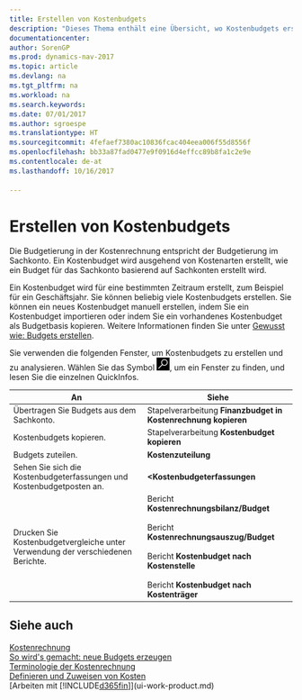 ```yaml
---
title: Erstellen von Kostenbudgets
description: "Dieses Thema enthält eine Übersicht, wo Kostenbudgets erstellt und analysiert werden."
documentationcenter: 
author: SorenGP
ms.prod: dynamics-nav-2017
ms.topic: article
ms.devlang: na
ms.tgt_pltfrm: na
ms.workload: na
ms.search.keywords: 
ms.date: 07/01/2017
ms.author: sgroespe
ms.translationtype: HT
ms.sourcegitcommit: 4fefaef7380ac10836fcac404eea006f55d8556f
ms.openlocfilehash: bb33a87fad0477e9f0916d4effcc89b8fa1c2e9e
ms.contentlocale: de-at
ms.lasthandoff: 10/16/2017

---
```

# <a name="creating-cost-budgets"></a>Erstellen von Kostenbudgets
Die Budgetierung in der Kostenrechnung entspricht der Budgetierung im Sachkonto. Ein Kostenbudget wird ausgehend von Kostenarten erstellt, wie ein Budget für das Sachkonto basierend auf Sachkonten erstellt wird.  

Ein Kostenbudget wird für eine bestimmten Zeitraum erstellt, zum Beispiel für ein Geschäftsjahr. Sie können beliebig viele Kostenbudgets erstellen. Sie können ein neues Kostenbudget manuell erstellen, indem Sie ein Kostenbudget importieren oder indem Sie ein vorhandenes Kostenbudget als Budgetbasis kopieren. Weitere Informationen finden Sie unter [Gewusst wie: Budgets erstellen](finance-how-create-budgets.md).

Sie verwenden die folgenden Fenster, um Kostenbudgets zu erstellen und zu analysieren. Wählen Sie das Symbol ![Nach Seite oder Bericht suchen](media/ui-search/search_small.png "Seiten- oder Berichtssymbol suchen"), um ein Fenster zu finden, und lesen Sie die einzelnen QuickInfos.

|An|Siehe|  
|--------|---------|  
|Übertragen Sie Budgets aus dem Sachkonto.|Stapelverarbeitung **Finanzbudget in Kostenrechnung kopieren**|  
|Kostenbudgets kopieren.|Stapelverarbeitung **Kostenbudget kopieren**|  
|Budgets zuteilen.|**Kostenzuteilung**|  
|Sehen Sie sich die Kostenbudgeterfassungen und Kostenbudgetposten an.|**<Kostenbudgeterfassungen**|  
|Drucken Sie Kostenbudgetvergleiche unter Verwendung der verschiedenen Berichte.|Bericht **Kostenrechnungsbilanz/Budget**<br /><br /> Bericht **Kostenrechnungsauszug/Budget**<br /><br /> Bericht **Kostenbudget nach Kostenstelle**<br /><br /> Bericht **Kostenbudget nach Kostenträger**|  

## <a name="see-also"></a>Siehe auch  
[Kostenrechnung](finance-manage-cost-accounting.md)  
[So wird's gemacht: neue Budgets erzeugen](finance-how-create-budgets.md)  
[Terminologie der Kostenrechnung](finance-terminology-in-cost-accounting.md)   
[Definieren und Zuweisen von Kosten](finance-define-and-allocate-costs.md)  
[Arbeiten mit [!INCLUDE[d365fin](includes/d365fin_md.md)]](ui-work-product.md)

